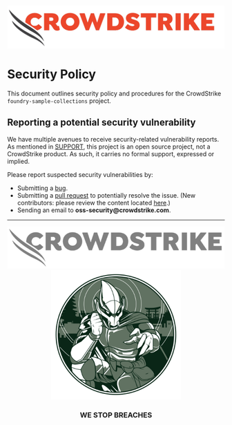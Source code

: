 ![CrowdStrike Falcon](/images/cs-logo.png?raw=true)

# Security Policy

This document outlines security policy and procedures for the CrowdStrike `foundry-sample-collections` project.

## Reporting a potential security vulnerability

We have multiple avenues to receive security-related vulnerability reports.
As mentioned in [SUPPORT](SUPPORT.md), this project is an open source project, not a CrowdStrike product. As such, it carries no formal support, expressed or implied.

Please report suspected security vulnerabilities by:

+ Submitting
  a [bug](https://github.com/CrowdStrike/foundry-sample-collections-toolkit/issues/new?assignees=&labels=bug+%3Abug%3A&template=bug_report.md&title=%5B+BUG+%5D+...).
+ Submitting a [pull request](https://github.com/CrowdStrike/foundry-sample-collections-toolkit/pulls) to potentially resolve the issue. (New
  contributors: please review the content
  located [here](CONTRIBUTING.md).)
+ Sending an email to __oss-security@crowdstrike.com__.

---

<p align="center"><img src="/images/cs-logo-footer.png"><br/><img width="300px" src="/images/adversary-goblin-panda.png"></p>
<h3><p align="center">WE STOP BREACHES</p></h3>
